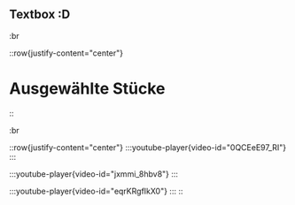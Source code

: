 ## Textbox \:D

:br

::row{justify-content="center"}
# Ausgewählte Stücke
::

:br

::row{justify-content="center"}
  :::youtube-player{video-id="0QCEeE97_RI"}
  :::

  :::youtube-player{video-id="jxmmi_8hbv8"}
  :::

  :::youtube-player{video-id="eqrKRgfIkX0"}
  :::
::
